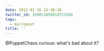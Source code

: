 ```yaml
---
date: 2012-01-16 15:38:26
twitter_id: 159011650819723264
tags:
  - micropost
title: ''
---
```


@PuppetChaos curious: what's bad about it?
